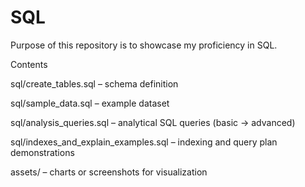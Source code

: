 # SQL
Purpose of this repository is to showcase my proficiency in SQL.

Contents

sql/create_tables.sql – schema definition

sql/sample_data.sql – example dataset

sql/analysis_queries.sql – analytical SQL queries (basic → advanced)

sql/indexes_and_explain_examples.sql – indexing and query plan demonstrations

assets/ – charts or screenshots for visualization
